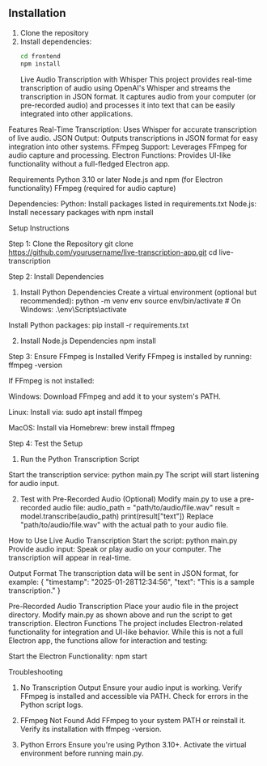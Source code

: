 ## Installation

1. Clone the repository
2. Install dependencies:
   ```bash
   cd frontend
   npm install
   ```
   Live Audio Transcription with Whisper
This project provides real-time transcription of audio using OpenAI's Whisper and streams the transcription in JSON format. It captures audio from your computer (or pre-recorded audio) and processes it into text that can be easily integrated into other applications.

Features
Real-Time Transcription: Uses Whisper for accurate transcription of live audio.
JSON Output: Outputs transcriptions in JSON format for easy integration into other systems.
FFmpeg Support: Leverages FFmpeg for audio capture and processing.
Electron Functions: Provides UI-like functionality without a full-fledged Electron app.

Requirements
Python 3.10 or later
Node.js and npm (for Electron functionality)
FFmpeg (required for audio capture)

Dependencies:
Python: Install packages listed in requirements.txt
Node.js: Install necessary packages with npm install

Setup Instructions

Step 1: Clone the Repository
git clone https://github.com/yourusername/live-transcription-app.git
cd live-transcription

Step 2: Install Dependencies
1. Install Python Dependencies
Create a virtual environment (optional but recommended):
python -m venv env
source env/bin/activate    # On Windows: .\env\Scripts\activate

Install Python packages:
pip install -r requirements.txt

2. Install Node.js Dependencies
npm install

Step 3: Ensure FFmpeg is Installed
Verify FFmpeg is installed by running:
ffmpeg -version

If FFmpeg is not installed:

Windows: Download FFmpeg and add it to your system's PATH.

Linux: Install via:
sudo apt install ffmpeg

MacOS: Install via Homebrew:
brew install ffmpeg

Step 4: Test the Setup
1. Run the Python Transcription Script

Start the transcription service:
python main.py
The script will start listening for audio input.

2. Test with Pre-Recorded Audio (Optional)
Modify main.py to use a pre-recorded audio file:
audio_path = "path/to/audio/file.wav"
result = model.transcribe(audio_path)
print(result["text"])
Replace "path/to/audio/file.wav" with the actual path to your audio file.

How to Use
Live Audio Transcription
Start the script:
python main.py
Provide audio input:
Speak or play audio on your computer.
The transcription will appear in real-time.

Output Format
The transcription data will be sent in JSON format, for example:
{
  "timestamp": "2025-01-28T12:34:56",
  "text": "This is a sample transcription."
}

Pre-Recorded Audio Transcription
Place your audio file in the project directory.
Modify main.py as shown above and run the script to get transcription.
Electron Functions
The project includes Electron-related functionality for integration and UI-like behavior. While this is not a full Electron app, the functions allow for interaction and testing:

Start the Electron Functionality:
npm start

Troubleshooting
1. No Transcription Output
Ensure your audio input is working.
Verify FFmpeg is installed and accessible via PATH.
Check for errors in the Python script logs.

2. FFmpeg Not Found
Add FFmpeg to your system PATH or reinstall it.
Verify its installation with ffmpeg -version.

3. Python Errors
Ensure you're using Python 3.10+.
Activate the virtual environment before running main.py.

